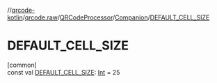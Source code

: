 //[qrcode-kotlin](../../../../index.md)/[qrcode.raw](../../index.md)/[QRCodeProcessor](../index.md)/[Companion](index.md)/[DEFAULT_CELL_SIZE](-d-e-f-a-u-l-t_-c-e-l-l_-s-i-z-e.md)

# DEFAULT_CELL_SIZE

[common]\
const val [DEFAULT_CELL_SIZE](-d-e-f-a-u-l-t_-c-e-l-l_-s-i-z-e.md): [Int](https://kotlinlang.org/api/latest/jvm/stdlib/kotlin-stdlib/kotlin/-int/index.html) = 25
